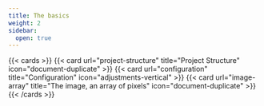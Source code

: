 ```yaml
---
title: The basics
weight: 2
sidebar:
  open: true
---
```


{{< cards >}}
  {{< card url="project-structure" title="Project Structure" icon="document-duplicate" >}}
  {{< card url="configuration" title="Configuration" icon="adjustments-vertical" >}}
  {{< card url="image-array" title="The image, an array of pixels" icon="document-duplicate" >}}
{{< /cards >}}

